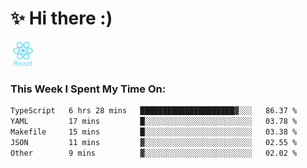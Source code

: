 <h1 align="left">✨ Hi there :)</h1>

  <a href="https://reactjs.org/" target="_blank" rel="noreferrer">   
    <img src="https://raw.githubusercontent.com/devicons/devicon/master/icons/react/react-original-wordmark.svg" alt="react" width="40"     
    height="40"/></a>
 
<h3 align="left">This Week I Spent My Time On:</h3>
<!--START_SECTION:waka-->

```txt
TypeScript   6 hrs 28 mins   █████████████████████▓░░░   86.37 %
YAML         17 mins         █░░░░░░░░░░░░░░░░░░░░░░░░   03.78 %
Makefile     15 mins         █░░░░░░░░░░░░░░░░░░░░░░░░   03.38 %
JSON         11 mins         ▓░░░░░░░░░░░░░░░░░░░░░░░░   02.55 %
Other        9 mins          ▓░░░░░░░░░░░░░░░░░░░░░░░░   02.02 %
```

<!--END_SECTION:waka-->

